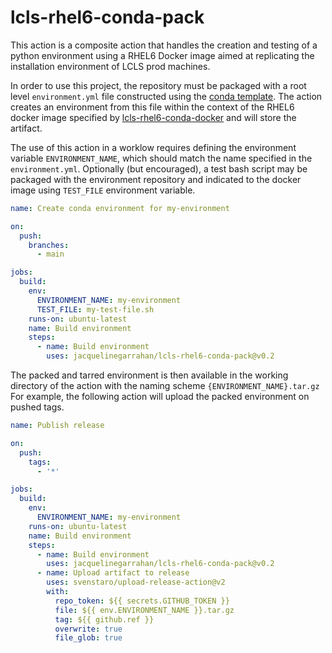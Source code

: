 # lcls-rhel6-conda-pack

This action is a composite action that handles the creation and testing of a python environment using a RHEL6 Docker image aimed at replicating the installation environment of LCLS prod machines. 

In order to use this project, the repository must be packaged with a root level `environment.yml` file constructed using the [conda template](https://conda.io/projects/conda/en/latest/user-guide/tasks/manage-environments.html#create-env-file-manually). The action creates an environment from this file within the context of the RHEL6 docker image specified by [lcls-rhel6-conda-docker](https://github.com/slaclab/lcls-rhel6-conda-docker) and will store the artifact.

The use of this action in a worklow requires defining the environment variable `ENVIRONMENT_NAME`, which should match the name specified in the `environment.yml`. Optionally (but encouraged), a test bash script may be packaged with the environment repository and indicated to the docker image using `TEST_FILE` environment variable.

```yaml
name: Create conda environment for my-environment

on:
  push:
    branches:
      - main

jobs:
  build:
    env:
      ENVIRONMENT_NAME: my-environment
      TEST_FILE: my-test-file.sh
    runs-on: ubuntu-latest
    name: Build environment
    steps:
      - name: Build environment
        uses: jacquelinegarrahan/lcls-rhel6-conda-pack@v0.2
```

The packed and tarred environment is then available in the working directory of the action with the naming scheme `{ENVIRONMENT_NAME}.tar.gz` For example, the following action will upload the packed environment on pushed tags. 

```yaml
name: Publish release

on:  
  push:
    tags:
      - '*'

jobs:
  build:
    env:
      ENVIRONMENT_NAME: my-environment
    runs-on: ubuntu-latest
    name: Build environment
    steps:
      - name: Build environment
        uses: jacquelinegarrahan/lcls-rhel6-conda-pack@v0.2
      - name: Upload artifact to release
        uses: svenstaro/upload-release-action@v2
        with:
          repo_token: ${{ secrets.GITHUB_TOKEN }}
          file: ${{ env.ENVIRONMENT_NAME }}.tar.gz
          tag: ${{ github.ref }}
          overwrite: true
          file_glob: true
```